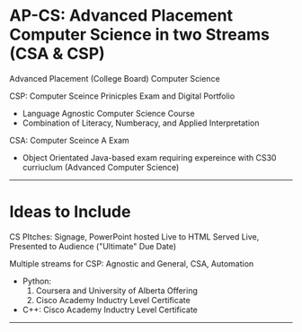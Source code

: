 # AP-CS: Advanced Placement Computer Science in two Streams (CSA & CSP)
Advanced Placement (College Board) Computer Science

CSP: Computer Sceince Prinicples Exam and Digital Portfolio
- Language Agnostic Computer Science Course
- Combination of Literacy, Numberacy, and Applied Interpretation

CSA: Computer Sceince A Exam
- Object Orientated Java-based exam requiring expereince with CS30 curriuclum (Advanced Computer Science)


---

# Ideas to Include

CS PItches: Signage, PowerPoint hosted Live to HTML Served Live, Presented to Audience ("Ultimate" Due Date)

Multiple streams for CSP: Agnostic and General, CSA, Automation
- Python: 
  1. Coursera and University of Alberta Offering
  2. Cisco Academy Inductry Level Certificate
- C++: Cisco Academy Inductry Level Certificate

---
